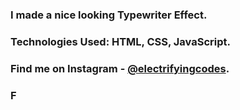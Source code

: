 ### I made a nice looking Typewriter Effect.

### Technologies Used: HTML, CSS, JavaScript.

### Find me on Instagram - [@electrifyingcodes][Instagram].
### F

[Instagram]: https://www.instagram.com/electrifyingcodes